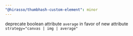 ```yaml
---
"@hirasso/thumbhash-custom-element": minor
---
```


deprecate boolean attribute `average` in favor of new attribute `strategy="canvas | img | average"`
